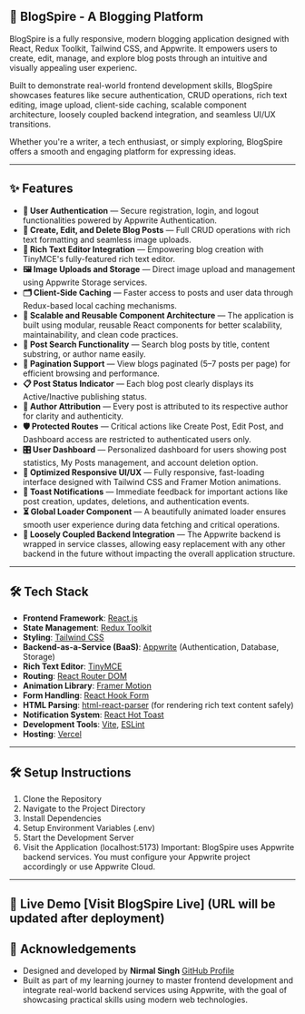 ## **🚀 BlogSpire - A Blogging Platform**


BlogSpire is a fully responsive, modern blogging application designed with React, Redux Toolkit, Tailwind CSS, and Appwrite. It empowers users to create, edit, manage, and explore blog posts through an intuitive and visually appealing user experienc.

Built to demonstrate real-world frontend development skills, BlogSpire showcases features like secure authentication, CRUD operations, rich text editing, image upload, client-side caching, scalable component architecture, loosely coupled backend integration, and seamless UI/UX transitions.

Whether you're a writer, a tech enthusiast, or simply exploring, BlogSpire offers a smooth and engaging platform for expressing ideas.

---
## ✨ **Features**

- **🔐 User Authentication** — Secure registration, login, and logout functionalities powered by Appwrite Authentication.
- **📝 Create, Edit, and Delete Blog Posts** — Full CRUD operations with rich text formatting and seamless image uploads.
- **🎨 Rich Text Editor Integration** — Empowering blog creation with TinyMCE's fully-featured rich text editor.
- **🖼️ Image Uploads and Storage** — Direct image upload and management using Appwrite Storage services.
- **🗂️ Client-Side Caching** — Faster access to posts and user data through Redux-based local caching mechanisms.
- **🧩 Scalable and Reusable Component Architecture** — The application is built using modular, reusable React components for better scalability, maintainability, and clean code practices.
- **🧠 Post Search Functionality** — Search blog posts by title, content substring, or author name easily.
- **📄 Pagination Support** — View blogs paginated (5–7 posts per page) for efficient browsing and performance.
- **📋 Post Status Indicator** — Each blog post clearly displays its Active/Inactive publishing status.
- **👤 Author Attribution** — Every post is attributed to its respective author for clarity and authenticity.
- **🛡️ Protected Routes** — Critical actions like Create Post, Edit Post, and Dashboard access are restricted to authenticated users only.
- **🎛️ User Dashboard** — Personalized dashboard for users showing post statistics, My Posts management, and account deletion option.
- **🚀 Optimized Responsive UI/UX** — Fully responsive, fast-loading interface designed with Tailwind CSS and Framer Motion animations.
- **🔔 Toast Notifications** — Immediate feedback for important actions like post creation, updates, deletions, and authentication events.
- **⏳ Global Loader Component** — A beautifully animated loader ensures smooth user experience during data fetching and critical operations.
- **🧩 Loosely Coupled Backend Integration** — The Appwrite backend is wrapped in service classes, allowing easy replacement with any other backend in the future without impacting the overall application structure.

---

## 🛠️ Tech Stack

- **Frontend Framework**: [React.js](https://react.dev/)
- **State Management**: [Redux Toolkit](https://redux-toolkit.js.org/)
- **Styling**: [Tailwind CSS](https://tailwindcss.com/)
- **Backend-as-a-Service (BaaS)**: [Appwrite](https://appwrite.io/) (Authentication, Database, Storage)
- **Rich Text Editor**: [TinyMCE](https://www.tiny.cloud/)
- **Routing**: [React Router DOM](https://reactrouter.com/en/main)
- **Animation Library**: [Framer Motion](https://www.framer.com/motion/)
- **Form Handling**: [React Hook Form](https://react-hook-form.com/)
- **HTML Parsing**: [html-react-parser](https://www.npmjs.com/package/html-react-parser) (for rendering rich text content safely)
- **Notification System**: [React Hot Toast](https://react-hot-toast.com/)
- **Development Tools**: [Vite](https://vitejs.dev/), [ESLint](https://eslint.org/)
- **Hosting**: [Vercel](https://blog-spire.vercel.app/) 
---
## **🛠️ Setup Instructions**
1. Clone the Repository
2. Navigate to the Project Directory
3. Install Dependencies
4. Setup Environment Variables (.env)
5. Start the Development Server
6. Visit the Application (localhost:5173)
Important: BlogSpire uses Appwrite backend services. You must configure your Appwrite project accordingly or use Appwrite Cloud.
---
🚀 Live Demo
[Visit BlogSpire Live] (URL will be updated after deployment)
---
##  **🙌 Acknowledgements**
- Designed and developed by **Nirmal Singh** [GitHub Profile](https://github.com/shivaygit4390)
- Built as part of my learning journey to master frontend development and integrate real-world backend services using Appwrite, with the goal of showcasing practical skills using modern web technologies.



